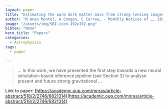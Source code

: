```yaml
---
layout: paper
title: "Estimating the warm dark matter mass from strong lensing images with truncated marginal neural ratio estimation"
author: "N Anau Montel, A Coogan, C Correa… - Monthly Notices of …, 2023 - academic.oup.com"
image: "/assets/img/SBI-icon-192x192.png"
bibtex: "None"
hero_title: "Papers"
categories:
  - Astrophysics
tags:
  - paper

---
```

>… In this work, we have presented the first step towards a new neural simulation-based inference pipeline (see Section 3) to analyse present and future strong gravitational …

Link to paper: [https://academic.oup.com/mnras/article-abstract/518/2/2746/6821314](https://academic.oup.com/mnras/article-abstract/518/2/2746/6821314)


